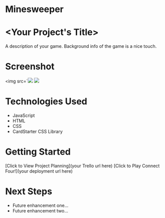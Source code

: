 # Minesweeper
# <Your Project's Title>
A description of your game. Background info of the game is a nice touch.

# Screenshot

<img src=`<img src='images/bomb.png'/>
<img src="url to your image on imgur">

# Technologies Used

- JavaScript
- HTML
- CSS
- CardStarter CSS Library

# Getting Started

[Click to View Project Planning](your Trello url here)
[Click to Play Connect Four!](your deployment url here)

# Next Steps

- Future enhancement one...
- Future enhancement two... 